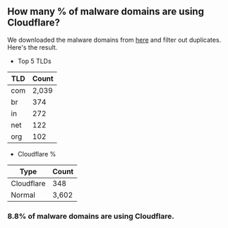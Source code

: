 ## How many % of malware domains are using Cloudflare?


We downloaded the malware domains from [here](https://urlhaus.abuse.ch) and filter out duplicates.
Here's the result.


[//]: # (start replacement)


- Top 5 TLDs

| TLD | Count |
| --- | --- |
| com | 2,039 |
| br | 374 |
| in | 272 |
| net | 122 |
| org | 102 |


- Cloudflare %

| Type | Count |
| --- | --- |
| Cloudflare | 348 |
| Normal | 3,602 |


### 8.8% of malware domains are using Cloudflare.